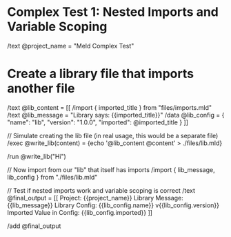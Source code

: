 # Complex Test 1: Nested Imports and Variable Scoping

/text @project_name = "Meld Complex Test"

# Create a library file that imports another file
/text @lib_content = [[
/import { imported_title } from "files/imports.mld"
/text @lib_message = "Library says: {{imported_title}}"
/data @lib_config = {
  "name": "lib",
  "version": "1.0.0",
  "imported": @imported_title
}
]]

// Simulate creating the lib file (in real usage, this would be a separate file)
/exec @write_lib(content) = {echo '@lib_content @content' > ./files/lib.mld}

/run @write_lib("Hi")

// Now import from our "lib" that itself has imports
/import { lib_message, lib_config } from "./files/lib.mld"

// Test if nested imports work and variable scoping is correct
/text @final_output = [[
Project: {{project_name}}
Library Message: {{lib_message}}
Library Config: {{lib_config.name}} v{{lib_config.version}}
Imported Value in Config: {{lib_config.imported}}
]]

/add @final_output